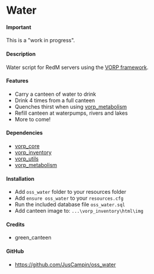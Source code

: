 # Water

#### Important
This is a "work in progress".

#### Description
Water script for RedM servers using the [VORP framework](https://github.com/VORPCORE).

#### Features
- Carry a canteen of water to drink
- Drink 4 times from a full canteen
- Quenches thirst when using [vorp_metabolism](https://github.com/VORPCORE/vorp_metabolism-lua)
- Refill canteen at waterpumps, rivers and lakes
- More to come!

#### Dependencies
- [vorp_core](https://github.com/VORPCORE/vorp-core-lua)
- [vorp_inventory](https://github.com/VORPCORE/vorp_inventory-lua)
- [vorp_utils](https://github.com/VORPCORE/vorp_utils)
- [vorp_metabolism](https://github.com/VORPCORE/vorp_metabolism-lua)

#### Installation
- Add `oss_water` folder to your resources folder
- Add `ensure oss_water` to your `resources.cfg`
- Run the included database file `oss_water.sql`
- Add canteen image to: `...\vorp_inventory\html\img`

#### Credits
- green_canteen

#### GitHub
- https://github.com/JusCampin/oss_water